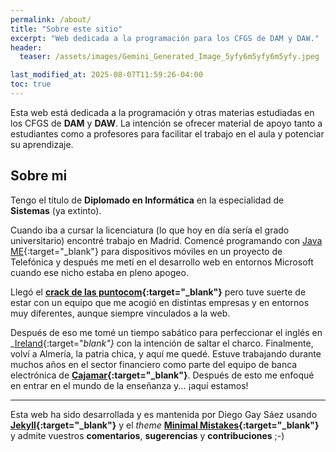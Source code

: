 ```yaml
---
permalink: /about/
title: "Sobre este sitio"
excerpt: "Web dedicada a la programación para los CFGS de DAM y DAW."
header:
  teaser: /assets/images/Gemini_Generated_Image_5yfy6m5yfy6m5yfy.jpeg

last_modified_at: 2025-08-07T11:59:26-04:00
toc: true
---
```


Esta web está dedicada a la programación y otras materias estudiadas en los CFGS de **DAM** y **DAW**. La intención se ofrecer material de apoyo tanto a estudiantes como a profesores para facilitar el trabajo en el aula y potenciar su aprendizaje.


## Sobre mi

Tengo el título de **Diplomado en Informática** en la especialidad de **Sistemas** (ya extinto).

Cuando iba a cursar la licenciatura (lo que hoy en día sería el grado universitario) encontré trabajo en Madrid. Comencé programando con [Java ME](https://es.wikipedia.org/wiki/Java_Micro_Edition){:target="_blank"} para dispositivos móviles en un proyecto de Telefónica y después me metí en el desarrollo web en entornos Microsoft cuando ese nicho estaba en pleno apogeo.

Llegó el **[crack de las puntocom](https://es.wikipedia.org/wiki/Burbuja_puntocom){:target="_blank"}** pero tuve suerte de estar con un equipo que me acogió en distintas empresas y en entornos muy diferentes, aunque siempre vinculados a la web.

Después de eso me tomé un tiempo sabático para perfeccionar el inglés en _[Ireland](https://es.wikipedia.org/wiki/Irlanda){:target="_blank"}_ con la intención de saltar el charco. Finalmente,  volví a Almería, la patria chica, y aquí me quedé. Estuve trabajando durante muchos años en el sector financiero como parte del equipo de banca electrónica de **[Cajamar](https://www.cajamar.es/){:target="_blank"}**. Después de esto me enfoqué en entrar en el mundo de la enseñanza y... ¡aquí estamos!

---

Esta web ha sido desarrollada y es mantenida por Diego Gay Sáez usando **[Jekyll](https://jekyllrb.com/){:target="_blank"}** y el _theme_ **[Minimal Mistakes](https://mademistakes.com/work/jekyll-themes/minimal-mistakes/){:target="_blank"}** y admite vuestros **comentarios**, **sugerencias** y **contribuciones** ;-) 
